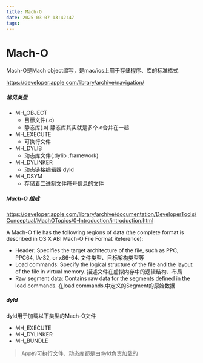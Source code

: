 ```yaml
---
title: Mach-O
date: 2025-03-07 13:42:47
tags:
---
```


# Mach-O

Mach-O是Mach object缩写，是mac/ios上用于存储程序、库的标准格式

https://developer.apple.com/library/archive/navigation/

##### 常见类型

- MH_OBJECT
  - 目标文件(.o) 
  - 静态库(.a) 静态库其实就是多个.o合并在一起
- MH_EXECUTE
  - 可执行文件
- MH_DYLIB
  - 动态库文件(.dylib .framework)
- MH_DYLINKER
  - 动态链接编辑器 dyld
- MH_DSYM
  - 存储着二进制文件符号信息的文件

##### Mach-O 组成

https://developer.apple.com/library/archive/documentation/DeveloperTools/Conceptual/MachOTopics/0-Introduction/introduction.html

A Mach-O file has the following regions of data (the complete format is described in OS X ABI Mach-O File Format Reference):

- Header: Specifies the target architecture of the file, such as PPC, PPC64, IA-32, or x86-64.
  文件类型、目标架构类型等
- Load commands: Specify the logical structure of the file and the layout of the file in virtual memory.
  描述文件在虚拟内存中的逻辑结构、布局
- Raw segment data: Contains raw data for the segments defined in the load commands.
  在load commands.中定义的Segment的原始数据

##### dyld

dyld用于加载以下类型的Mach-O文件

- MH_EXECUTE
- MH_DYLINKER
- MH_BUNDLE

> App的可执行文件、动态库都是由dyld负责加载的
